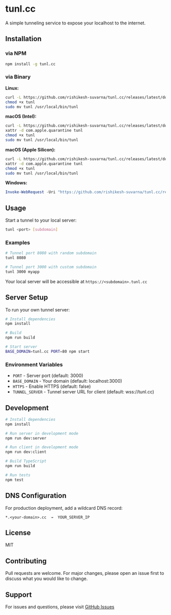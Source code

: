 # tunl.cc

A simple tunneling service to expose your localhost to the internet.

## Installation

### via NPM

```bash
npm install -g tunl.cc
```

### via Binary

**Linux:**

```bash
curl -L https://github.com/rishikesh-suvarna/tunl.cc/releases/latest/download/tunl-linux-x64 -o tunl
chmod +x tunl
sudo mv tunl /usr/local/bin/tunl
```

**macOS (Intel):**

```bash
curl -L https://github.com/rishikesh-suvarna/tunl.cc/releases/latest/download/tunl-macos-x64 -o tunl
xattr -d com.apple.quarantine tunl
chmod +x tunl
sudo mv tunl /usr/local/bin/tunl
```

**macOS (Apple Silicon):**

```bash
curl -L https://github.com/rishikesh-suvarna/tunl.cc/releases/latest/download/tunl-macos-arm64 -o tunl
xattr -d com.apple.quarantine tunl
chmod +x tunl
sudo mv tunl /usr/local/bin/tunl
```

**Windows:**

```powershell
Invoke-WebRequest -Uri "https://github.com/rishikesh-suvarna/tunl.cc/releases/latest/download/tunl-win-x64.exe" -OutFile "tunl.exe"
```

## Usage

Start a tunnel to your local server:

```bash
tunl <port> [subdomain]
```

### Examples

```bash
# Tunnel port 8080 with random subdomain
tunl 8080

# Tunnel port 3000 with custom subdomain
tunl 3000 myapp
```

Your local server will be accessible at `https://<subdomain>.tunl.cc`

## Server Setup

To run your own tunnel server:

```bash
# Install dependencies
npm install

# Build
npm run build

# Start server
BASE_DOMAIN=tunl.cc PORT=80 npm start
```

### Environment Variables

- `PORT` - Server port (default: 3000)
- `BASE_DOMAIN` - Your domain (default: localhost:3000)
- `HTTPS` - Enable HTTPS (default: false)
- `TUNNEL_SERVER` - Tunnel server URL for client (default: wss://tunl.cc)

## Development

```bash
# Install dependencies
npm install

# Run server in development mode
npm run dev:server

# Run client in development mode
npm run dev:client

# Build TypeScript
npm run build

# Run tests
npm test
```

## DNS Configuration

For production deployment, add a wildcard DNS record:

```
*.<your-domain>.cc  →  YOUR_SERVER_IP
```

## License

MIT

## Contributing

Pull requests are welcome. For major changes, please open an issue first to discuss what you would like to change.

## Support

For issues and questions, please visit [GitHub Issues](https://github.com/rishikesh-suvarna/tunl.cc/issues)
